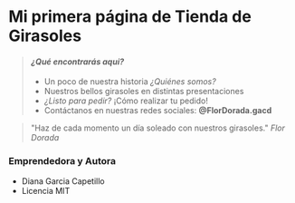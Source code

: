 # Mi primera página de Tienda de Girasoles

> #### *¿Qué encontrarás aqui?*
>
> - Un poco de nuestra historia *¿Quiénes somos?*
> - Nuestros bellos girasoles en distintas presentaciones
> - *¿Listo para pedir?* ¡Cómo realizar tu pedido!
> - Contáctanos en nuestras redes sociales: **@FlorDorada.gacd**
>

>  "Haz de cada momento un día soleado con nuestros girasoles." 
*Flor Dorada*

### Emprendedora y Autora
- Diana Garcia Capetillo
- Licencia MIT